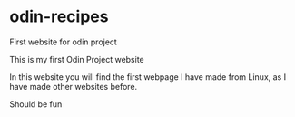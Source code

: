 # odin-recipes
First website for odin project

This is my first Odin Project website

In this website you will find the first webpage I have made from Linux,
as I have made other websites before. 

Should be fun

